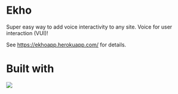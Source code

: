 Ekho
=====

Super easy way to add voice interactivity to any site. Voice for user interaction (VUI)!

See https://ekhoapp.herokuapp.com/ for details.

Built with
===
<img src="http://maingo.ml/logo/canvas?q=javascript,redis">
